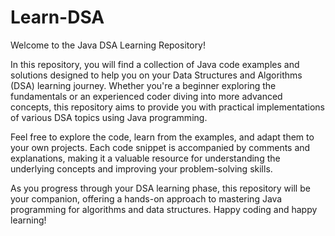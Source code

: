 # Learn-DSA
Welcome to the Java DSA Learning Repository!

In this repository, you will find a collection of Java code examples and solutions designed to help you on your Data Structures and Algorithms (DSA) learning journey. Whether you're a beginner exploring the fundamentals or an experienced coder diving into more advanced concepts, this repository aims to provide you with practical implementations of various DSA topics using Java programming.

Feel free to explore the code, learn from the examples, and adapt them to your own projects. Each code snippet is accompanied by comments and explanations, making it a valuable resource for understanding the underlying concepts and improving your problem-solving skills.

As you progress through your DSA learning phase, this repository will be your companion, offering a hands-on approach to mastering Java programming for algorithms and data structures. Happy coding and happy learning!
